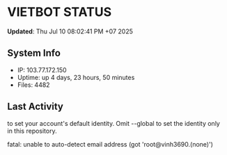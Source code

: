 # VIETBOT STATUS
**Updated**: Thu Jul 10 08:02:41 PM +07 2025

## System Info
- IP: 103.77.172.150
- Uptime: up 4 days, 23 hours, 50 minutes
- Files: 4482

## Last Activity

to set your account's default identity.
Omit --global to set the identity only in this repository.

fatal: unable to auto-detect email address (got 'root@vinh3690.(none)')
